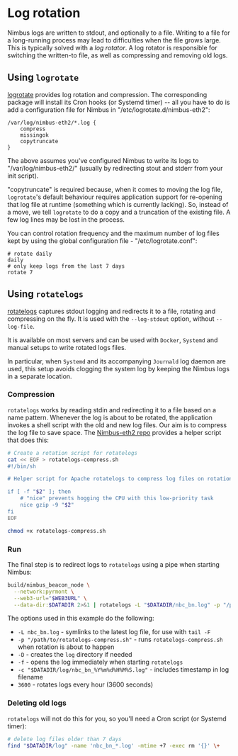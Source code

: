 # Log rotation

Nimbus logs are written to stdout, and optionally to a file. Writing to a file for a long-running process may lead to difficulties when the file grows large. This is typically solved with a *log rotator*. A log rotator is responsible for switching the written-to file, as well as compressing and removing old logs.

## Using `logrotate`

[logrotate](https://github.com/logrotate/logrotate) provides log rotation and compression. The corresponding package will install its Cron hooks (or Systemd timer) -- all you have to do is add a configuration file for Nimbus in "/etc/logrotate.d/nimbus-eth2":

```text
/var/log/nimbus-eth2/*.log {
	compress
	missingok
	copytruncate
}
```

The above assumes you've configured Nimbus to write its logs to "/var/log/nimbus-eth2/" (usually by redirecting stout and stderr from your init script).

"copytruncate" is required because, when it comes to moving the log file, `logrotate`'s default behaviour requires application support for re-opening that log file at runtime (something which is currently lacking). So, instead of a move, we tell `logrotate` to do a copy and a truncation of the existing file. A few log lines may be lost in the process.

You can control rotation frequency and the maximum number of log files kept by using the global configuration file - "/etc/logrotate.conf":

```text
# rotate daily
daily
# only keep logs from the last 7 days
rotate 7
```

## Using `rotatelogs`

[rotatelogs](https://httpd.apache.org/docs/2.4/programs/rotatelogs.html) captures stdout logging and redirects it to a file, rotating and compressing on the fly. It is used with the `--log-stdout` option, without `--log-file`.

It is available on most servers and can be used with `Docker`, `Systemd` and manual setups to write rotated logs files.

In particular, when `Systemd` and its accompanying `Journald` log daemon are used, this setup avoids clogging the system log by keeping the Nimbus logs in a separate location.

### Compression

`rotatelogs` works by reading stdin and redirecting it to a file based on a name pattern. Whenever the log is about to be rotated, the application invokes a shell script with the old and new log files. Our aim is to compress the log file to save space. The [Nimbus-eth2 repo](https://github.com/status-im/nimbus-eth2/tree/unstable/scripts/rotatelogs-compress.sh) provides a helper script that does this:

```bash
# Create a rotation script for rotatelogs
cat << EOF > rotatelogs-compress.sh
#!/bin/sh

# Helper script for Apache rotatelogs to compress log files on rotation - `$2` contains the old log file name

if [ -f "$2" ]; then
    # "nice" prevents hogging the CPU with this low-priority task
    nice gzip -9 "$2"
fi
EOF

chmod +x rotatelogs-compress.sh
```

### Run

The final step is to redirect logs to `rotatelogs` using a pipe when starting Nimbus:

```bash
build/nimbus_beacon_node \
  --network:pyrmont \
  --web3-url="$WEB3URL" \
  --data-dir:$DATADIR 2>&1 | rotatelogs -L "$DATADIR/nbc_bn.log" -p "/path/to/rotatelogs-compress.sh" -D -f -c "$DATADIR/log/nbc_bn_%Y%m%d%H%M%S.log" 3600
```

The options used in this example do the following:

* `-L nbc_bn.log` - symlinks to the latest log file, for use with `tail -F`
* `-p "/path/to/rotatelogs-compress.sh"` - runs `rotatelogs-compress.sh` when rotation is about to happen
* `-D` - creates the `log` directory if needed
* `-f` - opens the log immediately when starting `rotatelogs`
* `-c "$DATADIR/log/nbc_bn_%Y%m%d%H%M%S.log"` - includes timestamp in log filename
* `3600` - rotates logs every hour (3600 seconds)

### Deleting old logs

`rotatelogs` will not do this for you, so you'll need a Cron script (or Systemd timer):

```bash
# delete log files older than 7 days
find "$DATADIR/log" -name 'nbc_bn_*.log' -mtime +7 -exec rm '{}' \+
```

